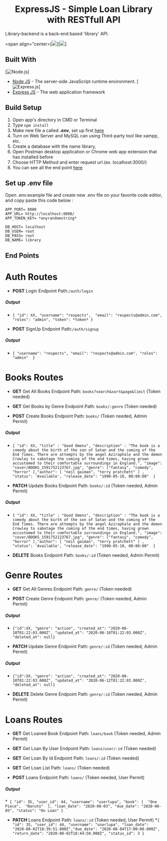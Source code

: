 <h1 align="center">ExpressJS - Simple Loan Library with RESTfull API</h1>

Library-backend is a back-end based 'library' API.

<span align="center>[![](https://img.shields.io/github/watchers/ajedkrap/library-backend?style=social)][![](https://img.shields.io/github/last-commit/:user/:repo)]</span>


## Built With

[![Node.js](https://img.shields.io/badge/Node.js-v.10.16-green.svg?style=rounded-square)]
* [Node JS](https://nodejs.org/) - The server-side JavaScript runtime environment.
[![Express.js](https://img.shields.io/badge/Express.js-4.x-orange.svg?style=rounded-square)]
* [Express JS](https://expressjs.com/) - The web application framework 

## Build Setup
 
1. Open app's directory in CMD or Terminal
2. Type `npm install`
3. Make new file a called **.env**, set up first [here](#set-up-env-file)
4. Turn on Web Server and MySQL can using Third-party tool like xampp, etc.
5. Create a database with the name library, 
6. Open Postman desktop application or Chrome web app extension that has installed before
7. Choose HTTP Method and enter request url.(ex. localhost:3000/)
8. You can see all the end point [here](#end-points)

## Set up .env file
Open .env.example file and create new .env file on your favorite code editor, and copy paste this code below :
```
APP_PORT= 8080
APP_URL= http://localhost:8080/
APP_TOKEN_KEY= *anyrandomstring*

DB_HOST= localhost
DB_USER= root
DB_PASS= root
DB_NAME= library
```


## End Points 
# Auth Routes

- **POST** Login Endpoint Path:```/auth/login```
##### **Output**
  * ```{ "id": XX, "username": "respects",  "email": "respects@admin.com",  "roles": "admin", "token": *token* }```
  
- **POST** SignUp Endpoint Path:```/auth/signup```
##### **Output**
  * ```{ "username": "respects", "email": "respects@admin.com", "roles": "admin"  } ```

# Books Routes

- **GET** Get All Books Endpoint Path: ```books?search&sort&page&limit``` (Token needed)
 
- **GET** Get Books by Genre Endpoint Path: ```books/:genre``` (Token needed)
 
- **POST** Create Books Endpoint Path: ```books/``` (Token needed, Admin Permit)
 ##### **Output**
  * ```{ "id": XX, "title" : "Good Omens", "description" : "The book is a comedy about the birth of the son of Satan and the coming of the End Times. There are attempts by the angel Aziraphale and the demon Crowley to sabotage the coming of the end times, having grown accustomed to their comfortable surroundings in England.", "image": "cover/BOOKS_1591752123767.jpg", "genre": ["fantasy", "comedy", "horror" ],"author": [ "neil gaiman", "terry pratchett" ] , "status": 'Available', "release_date": "1990-05-10, 00:00:00"  }```
  
- **PATCH** Update Books Endpoint Path: ```books/:id``` (Token needed, Admin Permit)
 ##### **Output**
* ```{ "id": XX, "title" : "Good Omens", "description" : "The book is a comedy about the birth of the son of Satan and the coming of the End Times. There are attempts by the angel Aziraphale and the demon Crowley to sabotage the coming of the end times, having grown accustomed to their comfortable surroundings in England.", "image": "cover/BOOKS_1591752123767.jpg", "genre": ["fantasy", "comedy", "horror" ],"author": [ "neil gaiman", "terry pratchett" ] , "status": 'Available', "release_date": "1990-05-10, 00:00:00"  }```

- **DELETE** Books Endpoint Path: ```books/:id``` (Token needed, Admin Permit)

# Genre Routes

- **GET** Get All Genres Endpoint Path: ```genre/``` (Token needed)

- **POST** Create Genre Endpoint Path: ```genre/``` (Token needed, Admin Permit)
 ##### **Output**
 * ```{"id":XX, "genre": "action", "created_at": "2020-06-10T01:22:03.000Z", "updated_at": "2020-06-10T01:22:03.000Z", "deleted_at": null}```

- **PATCH** Update Genre Endpoint Path: ```genre/:id``` (Token needed, Admin Permit)
##### **Output**
 * ```{"id":XX, "genre": "action", "created_at": "2020-06-10T01:22:03.000Z", "updated_at": "2020-06-12T01:22:03.000Z", "deleted_at": null}```
 
- **DELETE** Delete Genre Endpoint Path: ```genre/:id``` (Token needed, Admin Permit)

# Loans Routes

- **GET** Get Loaned Book Endpoint Path: ```loans/book``` (Token needed, Admin Permit)

- **GET** Get Loan By User Endpoint Path: ```loans/user/:id``` (Token needed)

- **GET** Get Loan By Id Endpoint Path: ```loans/:id``` (Token needed)

- **GET** Get Loan List Path: ```loans/``` (Token needed)

- **POST** Loans Endpoint Path: ```loans/``` (Token needed, User Permit)
##### **Output**
 *``` { "id": 35, "user_id": 44, "username": "userlupa", "book": [  "One Piece",  "Naruto"  ], "loan_date": "2020-08-03", "due_date": "2020-08-05", "status": "On Loan" }```
 
- **PATCH** Loans Endpoint Path: ```loans/:id``` (Token needed, User Permit)
*```{ "id": 35, "user_id": 44, "username": "userlupa", "loan_date": "2020-08-02T18:39:51.000Z","due_date": "2020-08-04T17:00:00.000Z", "return_date": "2020-08-02T18:44:50.000Z", "status_id": 3 }```

